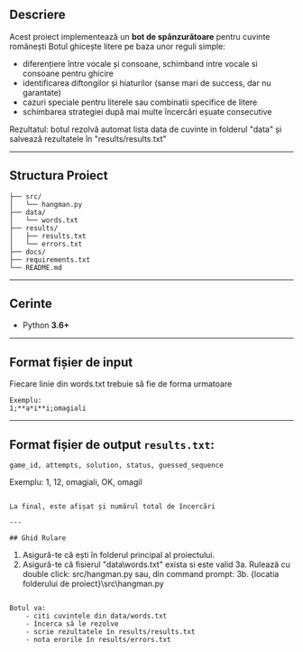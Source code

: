 ## Descriere
Acest proiect implementează un **bot de spânzurătoare** pentru cuvinte românești
Botul ghicește litere pe baza unor reguli simple:
- diferențiere între vocale și consoane, schimband intre vocale si consoane pentru ghicire
- identificarea diftongilor și hiaturilor (sanse mari de success, dar nu garantate)
- cazuri speciale pentru literele sau combinatii specifice de litere
- schimbarea strategiei după mai multe încercări eșuate consecutive

Rezultatul: botul rezolvă automat lista data de cuvinte in folderul "data" și salvează rezultatele în "results/results.txt"

---

## Structura Proiect
```
├── src/
│   └── hangman.py
├── data/
│   └── words.txt
├── results/
│   ├── results.txt
│   └── errors.txt
├── docs/
├── requirements.txt
└── README.md
```

---

## Cerinte
- Python **3.6+**

---

## Format fișier de input
Fiecare linie din words.txt trebuie să fie de forma urmatoare
```
Exemplu:
1;**a*i**i;omagiali
```

---

## Format fișier de output `results.txt`:  
```
game_id, attempts, solution, status, guessed_sequence
```
Exemplu:
1, 12, omagiali, OK, omagil
```

La final, este afișat și numărul total de încercări

---

## Ghid Rulare
```
1. Asigură-te că ești în folderul principal al proiectului.
2. Asigură-te că fisierul "data\words.txt" exista si este valid
3a. Rulează cu double click:
   src/hangman.py
sau, din command prompt:
3b. {locatia folderului de proiect}\src\hangman.py
```

Botul va:
    - citi cuvintele din data/words.txt
    - încerca să le rezolve
    - scrie rezultatele în results/results.txt
    - nota erorile în results/errors.txt